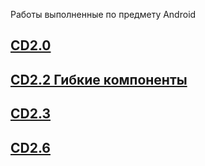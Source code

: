 Работы выполненные по предмету Android

## [CD2.0](https://github.com/qweeep/Android/blob/main/CD2.0)
## [CD2.2 Гибкие компоненты](https://github.com/qweeep/Android/blob/main/CD2.2)
## [CD2.3](https://github.com/qweeep/Android/tree/main/CD2.3)
## [CD2.6](https://github.com/qweeep/Android/tree/main/CD2.6)
